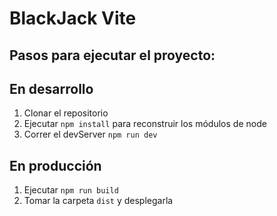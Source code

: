 # BlackJack Vite

## Pasos para ejecutar el proyecto:

## En desarrollo
1. Clonar el repositorio
2. Ejecutar ```npm install``` para reconstruir los módulos de node
3. Correr el devServer ```npm run dev```

## En producción
1. Ejecutar ```npm run build```
2. Tomar la carpeta ```dist``` y desplegarla

